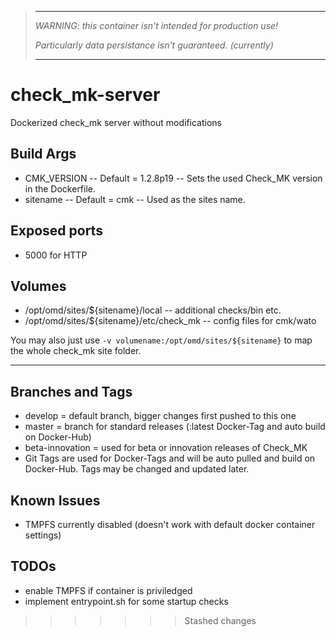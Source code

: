 >- - -
> *WARNING: this container isn't intended for production use!*
>
> *Particularly data persistance isn't guaranteed. (currently)*
>- - -

# check_mk-server
Dockerized check_mk server without modifications

## Build Args
- CMK_VERSION -- Default = 1.2.8p19 -- Sets the used Check_MK version in the Dockerfile.
- sitename -- Default = cmk -- Used as the sites name.

## Exposed ports
- 5000 for HTTP

## Volumes
- /opt/omd/sites/${sitename}/local -- additional checks/bin etc.
- /opt/omd/sites/${sitename}/etc/check_mk -- config files for cmk/wato

You may also just use `-v volumename:/opt/omd/sites/${sitename}` to map the whole check_mk site folder.

- - -

## Branches and Tags
- develop = default branch, bigger changes first pushed to this one
- master = branch for standard releases (:latest Docker-Tag and auto build on Docker-Hub)
- beta-innovation = used for beta or innovation releases of Check_MK
- Git Tags are used for Docker-Tags and will be auto pulled and build on Docker-Hub. Tags may be changed and updated later.

## Known Issues
- TMPFS currently disabled (doesn't work with default docker container settings)

## TODOs
- enable TMPFS if container is priviledged
- implement entrypoint.sh for some startup checks
>>>>>>> Stashed changes
